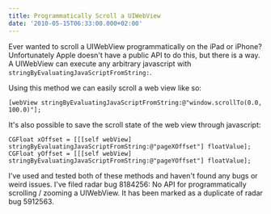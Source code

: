 ```yaml
---
title: Programmatically Scroll a UIWebView
date: '2010-05-15T06:33:00.000+02:00'
---
```


Ever wanted to scroll a UIWebView programmatically on the iPad or iPhone? Unfortunately Apple doesn't have a public API to do this, but there is a way. A UIWebView can execute any arbitrary javascript with `stringByEvaluatingJavaScriptFromString:`.

Using this method we can easily scroll a web view like so:
	
	[webView stringByEvaluatingJavaScriptFromString:@"window.scrollTo(0.0, 100.0)"];

It's also possible to save the scroll state of the web view through javascript:

	CGFloat xOffset = [[[self webView] stringByEvaluatingJavaScriptFromString:@"pageXOffset"] floatValue];
	CGFloat yOffset = [[[self webView] stringByEvaluatingJavaScriptFromString:@"pageYOffset"] floatValue];

I've used and tested both of these methods and haven't found any bugs or weird issues. I've filed radar bug 8184256: No API for programmatically scrolling / zooming a UIWebView. It has been marked as a duplicate of radar bug 5912563.
